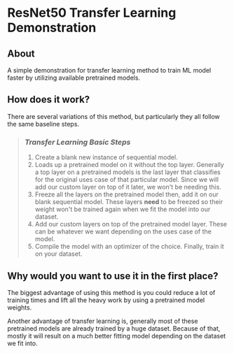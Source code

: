 # **ResNet50 Transfer Learning Demonstration**

## **About**

A simple demonstration for transfer learning method to train ML model faster by utilizing available pretrained models.

## **How does it work?**

There are several variations of this method, but particularly they all follow the same baseline steps.

> ### ***Transfer Learning Basic Steps***
>
> 1. Create a blank new instance of sequential model.
> 2. Loads up a pretrained model on it without the top layer. Generally a top layer on a pretrained models is the last layer that classifies for the original uses case of that particular model. Since we will add our custom layer on top of it later, we won't be needing this.
> 3. Freeze all the layers on the pretrained model then, add it on our blank sequential model. These layers **need** to be freezed so their weight won't be trained again when we fit the model into our dataset.
> 4. Add our custom layers on top of the pretrained model layer. These can be whatever we want depending on the uses case of the model.
> 5. Compile the model with an optimizer of the choice. Finally, train it on your dataset.

## **Why would you want to use it in the first place?**

The biggest advantage of using this method is you could reduce a lot of training times and lift all the heavy work by using a pretrained model weights.

Another advantage of transfer learning is, generally most of these pretrained models are already trained by a huge dataset. Because of that, mostly it will result on a much better fitting model depending on the dataset we fit into.
